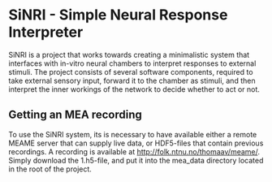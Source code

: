 # SiNRI - Simple Neural Response Interpreter

SiNRI is a project that works towards creating a minimalistic system
that interfaces with in-vitro neural chambers to interpret responses
to external stimuli. The project consists of several software
components, required to take external sensory input, forward it to the
chamber as stimuli, and then interpret the inner workings of the
network to decide whether to act or not.

## Getting an MEA recording

To use the SiNRI system, its is necessary to have available either a
remote MEAME server that can supply live data, or HDF5-files that
contain previous recordings. A recording is available at
http://folk.ntnu.no/thomaav/meame/. Simply download the 1.h5-file, and
put it into the mea_data directory located in the root of the project.

